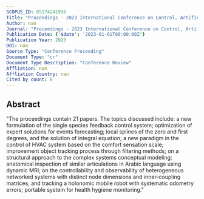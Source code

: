 ```yaml
---
SCOPUS_ID: 85174241936
Title: "Proceedings - 2023 International Conference on Control, Artificial Intelligence, Robotics and Optimization, ICCAIRO 2023"
Author: nan
Journal: "Proceedings - 2023 International Conference on Control, Artificial Intelligence, Robotics and Optimization, ICCAIRO 2023"
Publication Date: {'$date': '2023-01-01T00:00:00Z'}
Publication Year: 2023
DOI: nan
Source Type: "Conference Proceeding"
Document Type: "cr"
Document Type Description: "Conference Review"
Affliation: nan
Affliation Country: nan
Cited by count: 0
---
```


## Abstract
"The proceedings contain 21 papers. The topics discussed include: a new formulation of the single species feedback control system; optimization of expert solutions for events forecasting; local splines of the zero and first degrees, and the solution of integral equation; a new paradigm in the control of HVAC system based on the comfort sensation scale; improvement object tracking process through filtering methods; on a structural approach to the complex systems conceptual modeling; anatomical inspection of similar articulations in Arabic language using dynamic MRI; on the controllability and observability of heterogeneous networked systems with distinct node dimensions and inner-coupling matrices; and tracking a holonomic mobile robot with systematic odometry errors; portable system for health hygiene monitoring."
